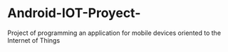 # Android-IOT-Proyect-
Project of programming an application for mobile devices oriented to the Internet of Things
